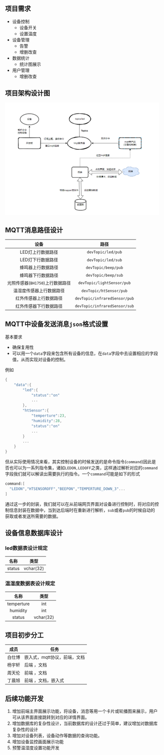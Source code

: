 ## 项目需求

- 设备控制
  - 设备开关
  - 设置温度
- 设备管理
  - 告警
  - 增删改查
- 数据统计
  - 统计图展示
- 用户管理
  - 增删改查


## 项目架构设计图

![systemdesign](image/systemDesign.png)

## MQTT消息路径设计

|               设备               |             路径              |
| :------------------------------: | :---------------------------: |
|        LED灯上行数据路径         |      `devTopic/led/pub`       |
|        LED灯下行数据路径         |      `devTopic/led/sub`       |
|        蜂鸣器上行数据路径        |      `devTopic/beep/pub`      |
|        蜂鸣器下行数据路径        |      `devTopic/beep/sub`      |
| 光照传感器(`BH1750`)上行数据路径 |  `devTopic/lightSensor/pub`   |
|     温湿度传感器上行数据路径     |    `devTopic/htSensor/pub`    |
|      红外传感器上行数据路径      | `devTopic/infraredSensor/pub` |
|      红外传感器下行数据路径      | `devTopic/infraredSensor/sub` |

## MQTT中设备发送消息`json`格式设置

基本要求
- 确保复用性
- 可以用一个`data`字段来包含所有设备的信息，在`data`字段中去设置相应的字段值，从而实现对设备的控制。

例如
```c
{
    "data":{
        "led":{
            "status":"on"
            ...
        },
        "htSensor":{
            "temperture":23,
            "humidity":28,
            "status":"on"
            ...
        }
        ...
    }
}
```

但从实际使用情况来看，其实控制设备的时候发送的是命令指令(`command`)因此是否也可以为一系列指令集，诸如`LEDON,LEDOFF`之类，这样通过解析对应的`command`字段我们就可以解读出需要执行的指令。一个`command`可能是如下的形式

```c
command:[
  "LEDON","HTSENSOROFF","BEEPON","TEMPERTURE_DOWN_3"...    
]
```

通过这一步的封装，我们就可以在从前端网页界面对设备进行控制时，将对应的控制信息封装在数据中，当到达后端时在重新进行解析，`sub`或者`pub`的时候自动的获取或者发送所需要的数据。

## 设备信息数据库设计

### led数据表设计规定
|  名称  |   类型    |
| :----: | :-------: |
| status | vchar(32) |

### 温湿度数据表设计规定
|    名称    |   类型    |
| :--------: | :-------: |
| temperture |    int    |
|  humidity  |    int    |
|   status   | vchar(32) |


## 项目初步分工

| 成员   | 任务                         |
| ------ | ---------------------------- |
| 白仕博 | 嵌入式，mqtt协议，前端，文档 |
| 杨宇轩 | 后端 ，文档                  |
| 周天伦 | 前端 ，文档                  |
| 丁晨旭 | 前端 ，文档，嵌入式          |

## 后续功能开发
1. 增加前端主界面展示功能，将设备，消息等用一个卡片或轮播图来展示，用户可从该界面直接跳转到对应的详情界面。
2. 增加数据库的复杂性设计，当前数据库的设计还过于简单，建议增加对数据库复杂性的设计
3. 增加对设备列表，设备动作等数据的查询功能。
4. 增加设备监控画面展示功能
5. 预警温湿度设置功能开发